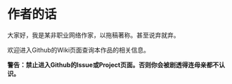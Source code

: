 # 作者的话

大家好，我是某非职业网络作家，以拖稿著称。甚至说弃就弃。

欢迎进入Github的Wiki页面查询本作品的相关信息。

**警告：禁止进入Github的Issue或Project页面。否则你会被剧透得连母亲都不认识。**

